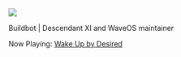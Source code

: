 <a>
  <img align="center" src="https://github-readme-stats.vercel.app/api?username=JamieHoSzeYui&count_private=true&border_radius=8&theme=tokyonight&include_all_commits=true" />
</a>

Buildbot | Descendant XI and WaveOS maintainer

Now Playing: [Wake Up by Desired](https://open.spotify.com/track/5U3mwPXI5hdh7LoLmGXMsh?si=F4zLabWKS22qKzh2rfen7A&utm_source=copy-link)
